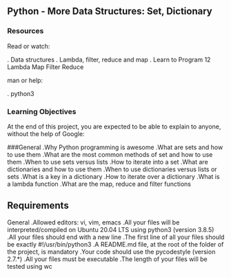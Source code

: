 ## Python - More Data Structures: Set, Dictionary

### Resources
Read or watch:

. Data structures
. Lambda, filter, reduce and map
. Learn to Program 12 Lambda Map Filter Reduce

man or help:

. python3

### Learning Objectives
At the end of this project, you are expected to be able to explain to anyone, without the help of Google:

###General
.Why Python programming is awesome
.What are sets and how to use them
.What are the most common methods of set and how to use them
.When to use sets versus lists
.How to iterate into a set
.What are dictionaries and how to use them
.When to use dictionaries versus lists or sets
.What is a key in a dictionary
.How to iterate over a dictionary
.What is a lambda function
.What are the map, reduce and filter functions

## Requirements
General
.Allowed editors: vi, vim, emacs
.All your files will be interpreted/compiled on Ubuntu 20.04 LTS using python3 (version 3.8.5)
.All your files should end with a new line
.The first line of all your files should be exactly #!/usr/bin/python3
.A README.md file, at the root of the folder of the project, is mandatory
.Your code should use the pycodestyle (version 2.7.*)
.All your files must be executable
.The length of your files will be tested using wc



